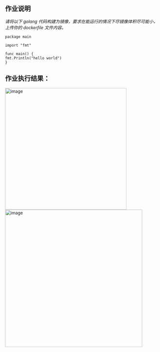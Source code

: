 ## 作业说明

_请将以下 golang 代码构建为镜像，要求在能运行的情况下尽镜像体积尽可能小，上传你的 dockerfile 文件内容。_

```
package main

import "fmt"

func main() {
fmt.Println("hello world")
}
```


## 作业执行结果：
<img width="399" alt="image" src="https://github.com/jackmanliu/devops/assets/16659886/042f0ff9-be56-4e80-8a42-1a18929e667b">
</br>
<img width="451" alt="image" src="https://github.com/jackmanliu/devops/assets/16659886/806d5a49-d059-45bc-9a0d-b2082397825a">
